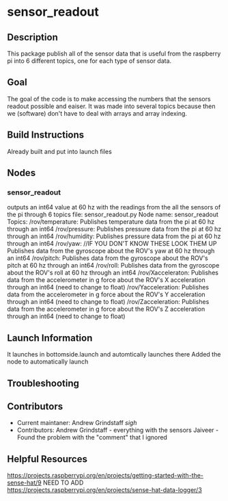 # sensor_readout
 ## Description
 This package publish all of the sensor data that is useful from the raspberry pi into 6 different topics, one for each type of sensor data.
 ## Goal 
 The goal of the code is to make accessing the numbers that the sensors readout possible and eaiser. It was made into several topics because then we (software) don't have to deal with arrays and array indexing.
 ## Build Instructions 
 Already built and put into launch files
 ## Nodes
 ### sensor_readout
 outputs an int64 value at 60 hz with the readings from the all the sensors of the pi through 6 topics
 file: sensor_readout.py
 Node name:
sensor_readout
 Topics:
  /rov/temperature:
  Publishes temperature data from the pi at 60 hz through an int64
 /rov/pressure:
  Publishes pressure data from the pi at 60 hz through an int64
 /rov/humidity:
  Publishes pressure data from the pi at 60 hz through an int64
 /rov/yaw: //IF YOU DON'T KNOW THESE LOOK THEM UP
  Publishes data from the gyroscope about the ROV's yaw at 60 hz through an int64
 /rov/pitch:
  Publishes data from the gyroscope about the ROV's pitch at 60 hz through an int64
 /rov/roll:
  Publishes data from the gyroscope about the ROV's roll at 60 hz through an int64
 /rov/Xacceleraton:
 Publishes data from the accelerometer in g force about the ROV's X acceleration through an int64 (need to change to float)
 /rov/Yacceleration:
 Publishes data from the accelerometer in g force about the ROV's Y acceleration through an int64 (need to change to float)
 /rov/Zacceleration:
 Publishes data from the accelerometer in g force about the ROV's Z acceleration through an int64 (need to change to float)

## Launch Information
 
It launches in bottomside.launch and automtically launches there
Added the node to automatically launch
 ## Troubleshooting
 ## Contributors 
 * Current maintaner: 
 Andrew Grindstaff *sigh*
 * Contributors:
 Andrew Grindstaff - everything with the sensors
Jaiveer - Found the problem with the "comment" that I ignored
 ## Helpful Resources
 https://projects.raspberrypi.org/en/projects/getting-started-with-the-sense-hat/9 NEED TO ADD
https://projects.raspberrypi.org/en/projects/sense-hat-data-logger/3
